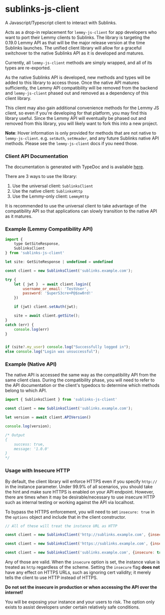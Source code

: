 # sublinks-js-client
A Javascript/Typescript client to interact with Sublinks.

Acts as a drop-in replacement for `lemmy-js-client` for app developers who want to port their Lemmy clients to Sublinks. The library is targeting the 0.19.0 Lemmy API as that will be
the major release version at the time Sublinks launches.  The unified client library will allow for a graceful switchover to the native Sublinks API as it is developed and matures.

Currently, all `lemmy-js-client` methods are simply wrapped, and all of its types are re-exported.  

As the native Sublinks API is developed, new methods and types will be added to this library to access those.  Once the native API matures sufficiently, the Lemmy API compatibility will be removed from the backend and `lemmy-js-client` phased out and removed as a dependency of this client library.

This client may also gain additional convenience methods for the Lemmy JS client, so even if you're developing for that platform, you may find this library useful. Since the Lemmy API will eventually be phased out and removed from this library, you will likely want to fork this into a new project.

**Note**: Hover information is only provided for methods that are not native to `lemmy-js-client`.  e.g. `setAuth`, `setHeader`, and any future Sublinks native API methods.  Please see the `lemmy-js-client` docs if you need those.


### Client API Documentation
The documentation is generated with TypeDoc and is available [here](https://sublinks.github.io/js-client/).

There are 3 ways to use the library:
1) Use the universal client: `SublinksClient` 
2) Use the native client: `SublinksHttp`
3) Use the Lemmy-only client: `LemmyHttp`

It is recommended to use the universal client to take advantage of the compatibility API so that applications can slowly transition to the native API as it matures.


### Example (Lemmy Compatibility API)

```Javascript
import { 
    type GetSiteResponse,
    SublinksClient 
} from 'sublinks-js-client'

let site: GetSiteResponse | undefined = undefined

const client = new SublinksClient('sublinks.example.com');

try {
    let { jwt }  = await client.login({
        username_or_email: 'TestUser',
        password: '$uperS3cre+P@$sw0rd!'
    })

    if (jwt) client.setAuth(jwt);

    site = await client.getSite(); 
}
catch (err) {
    console.log(err)
}


if (site?.my_user) console.log("Successfully logged in");
else console.log("Login was unsuccessful");
```

### Example (Native API)
The native API is accessed the same way as the compatibility API from the same client class. During the compatibility phase, you will need to refer to the API documentation or the client's typedocs to determine which methods belong to which API.



```Javascript
import { SublinksClient } from 'sublinks-js-client'

const client = new SublinksClient('sublinks.example.com');

let version = await client.APIVersion()

console.log(version);

/* Output
{
    success: true,
    message: '1.0.0'
}
*/
```


### Usage with Insecure HTTP
By default, the client library will enforce HTTPS even if you specify `http://` in the instance parameter. Under 99.9% of all scenarios, you should take the hint and make sure HTTPS is enabled on your API endpoint.  However, there are times when it may be desirable/necessary to use insecure HTTP such as internal testing or working against the API via localhost.

To bypass the HTTPS enforcement, you will need to set `insecure: true` in the `options` object and include that in the client constructor.

```Javascript
// All of these will treat the instance URL as HTTP

const client = new SublinksClient('http://sublinks.example.com', {insecure: true} );

const client = new SublinksClient('https://sublinks.example.com', {insecure: true} );

const client = new SublinksClient('sublinks.example.com', {insecure: true} );
```

Any of those are valid.  When the `insecure` option is set, the instance value is treated as `http` regardless of the scheme.  Setting the `insecure` flag **does not** have any effect on HTTPS URLs, such as ignoring cert validity; it merely tells the client to use HTTP instead of HTTPS.

**Do not set the insecure in production or when accessing the API over the internet!**

You will be exposing your instance and your users to risk. The option only exists to assist developers under certain relatively safe conditions.